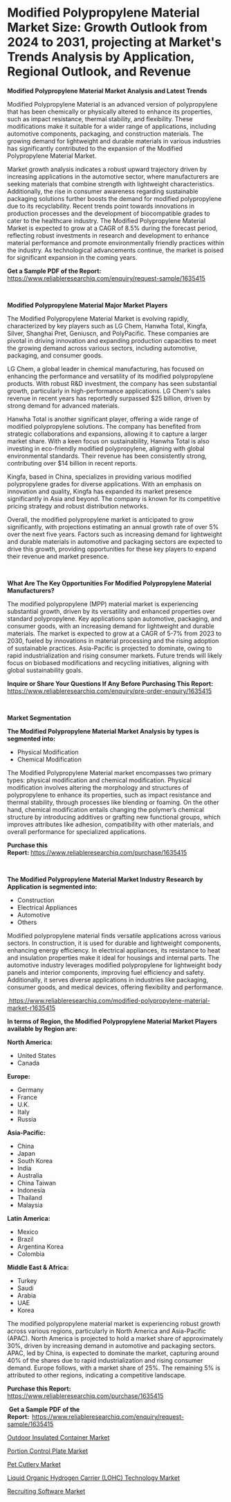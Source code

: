 <p><h1>Modified Polypropylene Material Market Size: Growth Outlook from 2024 to 2031, projecting at Market's Trends Analysis by Application, Regional Outlook, and Revenue</h1></p><p><strong>Modified Polypropylene Material Market Analysis and Latest Trends</strong></p>
<p><p>Modified Polypropylene Material is an advanced version of polypropylene that has been chemically or physically altered to enhance its properties, such as impact resistance, thermal stability, and flexibility. These modifications make it suitable for a wider range of applications, including automotive components, packaging, and construction materials. The growing demand for lightweight and durable materials in various industries has significantly contributed to the expansion of the Modified Polypropylene Material Market.</p><p>Market growth analysis indicates a robust upward trajectory driven by increasing applications in the automotive sector, where manufacturers are seeking materials that combine strength with lightweight characteristics. Additionally, the rise in consumer awareness regarding sustainable packaging solutions further boosts the demand for modified polypropylene due to its recyclability. Recent trends point towards innovations in production processes and the development of biocompatible grades to cater to the healthcare industry. The Modified Polypropylene Material Market is expected to grow at a CAGR of 8.5% during the forecast period, reflecting robust investments in research and development to enhance material performance and promote environmentally friendly practices within the industry. As technological advancements continue, the market is poised for significant expansion in the coming years.</p></p>
<p><strong>Get a Sample PDF of the Report:&nbsp;</strong> <a href="https://www.reliableresearchiq.com/enquiry/request-sample/1635415">https://www.reliableresearchiq.com/enquiry/request-sample/1635415</a></p>
<p>&nbsp;</p>
<p><strong>Modified Polypropylene Material Major Market Players</strong></p>
<p><p>The Modified Polypropylene Material Market is evolving rapidly, characterized by key players such as LG Chem, Hanwha Total, Kingfa, Silver, Shanghai Pret, Geniuscn, and PolyPacific. These companies are pivotal in driving innovation and expanding production capacities to meet the growing demand across various sectors, including automotive, packaging, and consumer goods.</p><p>LG Chem, a global leader in chemical manufacturing, has focused on enhancing the performance and versatility of its modified polypropylene products. With robust R&D investment, the company has seen substantial growth, particularly in high-performance applications. LG Chem's sales revenue in recent years has reportedly surpassed $25 billion, driven by strong demand for advanced materials.</p><p>Hanwha Total is another significant player, offering a wide range of modified polypropylene solutions. The company has benefited from strategic collaborations and expansions, allowing it to capture a larger market share. With a keen focus on sustainability, Hanwha Total is also investing in eco-friendly modified polypropylene, aligning with global environmental standards. Their revenue has been consistently strong, contributing over $14 billion in recent reports.</p><p>Kingfa, based in China, specializes in providing various modified polypropylene grades for diverse applications. With an emphasis on innovation and quality, Kingfa has expanded its market presence significantly in Asia and beyond. The company is known for its competitive pricing strategy and robust distribution networks.</p><p>Overall, the modified polypropylene market is anticipated to grow significantly, with projections estimating an annual growth rate of over 5% over the next five years. Factors such as increasing demand for lightweight and durable materials in automotive and packaging sectors are expected to drive this growth, providing opportunities for these key players to expand their revenue and market presence.</p></p>
<p>&nbsp;</p>
<p><strong>What Are The Key Opportunities For Modified Polypropylene Material Manufacturers?</strong></p>
<p><p>The modified polypropylene (MPP) material market is experiencing substantial growth, driven by its versatility and enhanced properties over standard polypropylene. Key applications span automotive, packaging, and consumer goods, with an increasing demand for lightweight and durable materials. The market is expected to grow at a CAGR of 5-7% from 2023 to 2030, fueled by innovations in material processing and the rising adoption of sustainable practices. Asia-Pacific is projected to dominate, owing to rapid industrialization and rising consumer markets. Future trends will likely focus on biobased modifications and recycling initiatives, aligning with global sustainability goals.</p></p>
<p><strong>Inquire or Share Your Questions If Any Before Purchasing This Report:</strong> <a href="https://www.reliableresearchiq.com/enquiry/pre-order-enquiry/1635415">https://www.reliableresearchiq.com/enquiry/pre-order-enquiry/1635415</a></p>
<p>&nbsp;</p>
<p><strong>Market Segmentation</strong></p>
<p><strong>The Modified Polypropylene Material Market Analysis by types is segmented into:</strong></p>
<p><ul><li>Physical Modification</li><li>Chemical Modification</li></ul></p>
<p><p>The Modified Polypropylene Material market encompasses two primary types: physical modification and chemical modification. Physical modification involves altering the morphology and structures of polypropylene to enhance its properties, such as impact resistance and thermal stability, through processes like blending or foaming. On the other hand, chemical modification entails changing the polymer’s chemical structure by introducing additives or grafting new functional groups, which improves attributes like adhesion, compatibility with other materials, and overall performance for specialized applications.</p></p>
<p><strong>Purchase this Report:&nbsp;</strong><a href="https://www.reliableresearchiq.com/purchase/1635415">https://www.reliableresearchiq.com/purchase/1635415</a></p>
<p>&nbsp;</p>
<p><strong>The Modified Polypropylene Material Market Industry Research by Application is segmented into:</strong></p>
<p><ul><li>Construction</li><li>Electrical Appliances</li><li>Automotive</li><li>Others</li></ul></p>
<p><p>Modified polypropylene material finds versatile applications across various sectors. In construction, it is used for durable and lightweight components, enhancing energy efficiency. In electrical appliances, its resistance to heat and insulation properties make it ideal for housings and internal parts. The automotive industry leverages modified polypropylene for lightweight body panels and interior components, improving fuel efficiency and safety. Additionally, it serves diverse applications in industries like packaging, consumer goods, and medical devices, offering flexibility and performance.</p></p>
<p><a href="https://www.reliableresearchiq.com/modified-polypropylene-material-market-r1635415">&nbsp;https://www.reliableresearchiq.com/modified-polypropylene-material-market-r1635415</a></p>
<p><strong>In terms of Region, the Modified Polypropylene Material Market Players available by Region are:</strong></p>
<p>
    <p> <strong> North America: </strong>
        <ul>
            <li>United States</li>
            <li>Canada</li>
        </ul>
        </p> 
    <p> <strong> Europe: </strong>
        <ul>
            <li>Germany</li>
            <li>France</li>
            <li>U.K.</li>
            <li>Italy</li>
            <li>Russia</li>
        </ul>
        </p> 
    <p> <strong> Asia-Pacific: </strong>
        <ul>
            <li>China</li>
            <li>Japan</li>
            <li>South Korea</li>
            <li>India</li>
            <li>Australia</li>
            <li>China Taiwan</li>
            <li>Indonesia</li>
            <li>Thailand</li>
            <li>Malaysia</li>
        </ul>
        </p> 
    <p> <strong> Latin America: </strong>
        <ul>
            <li>Mexico</li>
            <li>Brazil</li>
            <li>Argentina Korea</li>
            <li>Colombia</li>
        </ul>
        </p> 
    <p> <strong> Middle East & Africa: </strong>
        <ul>
            <li>Turkey</li>
            <li>Saudi</li>
            <li>Arabia</li>
            <li>UAE</li>
            <li>Korea</li>
        </ul>
    </p>
    </p>
<p><p>The modified polypropylene material market is experiencing robust growth across various regions, particularly in North America and Asia-Pacific (APAC). North America is projected to hold a market share of approximately 30%, driven by increasing demand in automotive and packaging sectors. APAC, led by China, is expected to dominate the market, capturing around 40% of the shares due to rapid industrialization and rising consumer demand. Europe follows, with a market share of 25%. The remaining 5% is attributed to other regions, indicating a competitive landscape.</p></p>
<p><strong>Purchase this Report: </strong><a href="https://www.reliableresearchiq.com/purchase/1635415">https://www.reliableresearchiq.com/purchase/1635415</a></p>
<p>&nbsp;<strong>Get a Sample PDF of the Report:&nbsp;&nbsp;</strong><a href="https://www.reliableresearchiq.com/enquiry/request-sample/1635415">https://www.reliableresearchiq.com/enquiry/request-sample/1635415</a></p>
<p><strong></strong></p>
<p><p><a href="https://medium.com/@alyle7648/strategic-roadmap-global-outdoor-insulated-container-market-insights-and-opportunities-2024-f490f0a40a05?postPublishedType=repub">Outdoor Insulated Container Market</a></p><p><a href="https://issuu.com/reportprime-2/docs/portion-control-plate-market-size-2_589787df3d85c1">Portion Control Plate Market</a></p><p><a href="https://issuu.com/reportprime-2/docs/pet-cutlery-market-size-2030.pptx_1065abb60b50d9">Pet Cutlery Market</a></p><p><a href="https://medium.com/@verniebarton2023/a-comprehensive-look-at-product-type-26c02f25ae0c?postPublishedType=repub">Liquid Organic Hydrogen Carrier (LOHC) Technology Market</a></p><p><a href="https://www.linkedin.com/pulse/market-forecast-global-recruiting-software-trends-impact-hbeie">Recruiting Software Market</a></p></p>